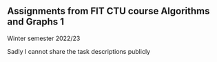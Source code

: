 ## Assignments from FIT CTU course Algorithms and Graphs 1

Winter semester 2022/23

Sadly I cannot share the task descriptions publicly
